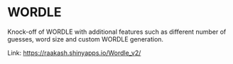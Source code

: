 # WORDLE
Knock-off of WORDLE with additional features such as different number of guesses, word size and custom WORDLE generation.

Link: https://raakash.shinyapps.io/Wordle_v2/
